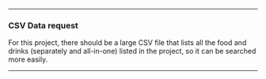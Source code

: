 ***

### CSV Data request

For this project, there should be a large CSV file that lists all the food and drinks (separately and all-in-one) listed in the project, so it can be searched more easily.

***
